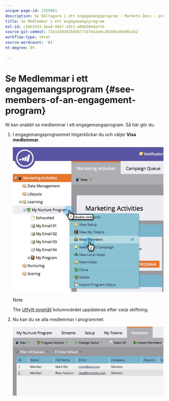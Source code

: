 ```yaml
---
unique-page-id: 2359861
description: Se Deltagare i ett engagemangsprogram - Marketo Docs - produktdokumentation
title: Se Medlemmar i ett engagemangsprogram
exl-id: c30b3333-3ea8-44e7-a911-a0b6584da7cb
source-git-commit: 72e1d29347bd5b77107da1e9c30169cb6490c432
workflow-type: tm+mt
source-wordcount: '61'
ht-degree: 0%

---
```


# Se Medlemmar i ett engagemangsprogram {#see-members-of-an-engagement-program}

Ni kan snabbt se medlemmar i ett engagemangsprogram. Så här gör du.

1. I engagemangsprogrammet högerklickar du och väljer **Visa medlemmar**.

   ![](assets/membersofengagement.jpg)

   >[!NOTE]
   >
   >The  [Utfyllt innehåll](/help/marketo/product-docs/email-marketing/drip-nurturing/creating-an-engagement-program/understanding-engagement-programs.md) kolumnvärdet uppdateras efter varje skiftning.

1. Nu kan du se alla medlemmar i programmet.

   ![](assets/image2014-9-15-17-3a17-3a26.png)
